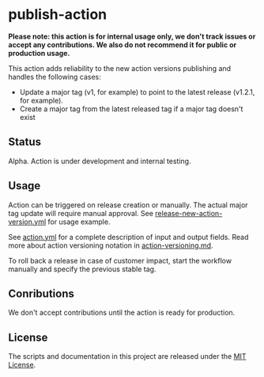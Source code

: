 # publish-action

**Please note: this action is for internal usage only, we don't track issues or accept any contributions. We also do not recommend it for public or production usage.**

This action adds reliability to the new action versions publishing and handles the following cases:
- Update a major tag (v1, for example) to point to the latest release (v1.2.1, for example).
- Create a major tag from the latest released tag if a major tag doesn't exist 

## Status
Alpha. Action is under development and internal testing.

## Usage
Action can be triggered on release creation or manually. The actual major tag update will require manual approval. 
See [release-new-action-version.yml](./.github/release-new-action-version.yml) for usage example.

See [action.yml](action.yml) for a complete description of input and output fields.
Read more about action versioning notation in [action-versioning.md](https://github.com/actions/toolkit/blob/main/docs/action-versioning.md).

To roll back a release in case of customer impact, start the workflow manually and specify the previous stable tag.

## Conributions

We don't accept contributions until the action is ready for production.

## License
The scripts and documentation in this project are released under the [MIT License](LICENSE).
